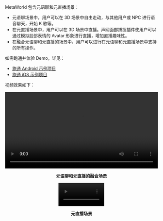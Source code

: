 MetaWorld 包含元语聊和元直播场景：
- 元语聊场景中，用户可以在 3D 场景中自由走动，与其他用户或 NPC 进行语音聊天，开始 K 歌等。
- 在元直播场景中，用户可以在 3D 场景中直播。声网面部捕捉插件使用户可以通过模拟脸部表情的 Avatar 形象进行直播，增加直播趣味性。
- 在融合元语聊和元直播的场景中，用户可以进行在元语聊和元直播场景中支持的所有操作。

如需跑通并体验 Demo，详见：
- [跑通 Android 示例项目](./mw_run_github_project_android)
- [跑通 iOS 示例项目](./mw_run_github_project_ios)

视频效果如下：

<video src="https://web-cdn.agora.io/docs-files/1686906669607"  controls width = 100% height = auto></video>

<style>
.video-container {
  display: flex;
  justify-content: center;
}
</style>
<p style="text-align: center;"><b>元语聊和元直播的融合场景</b></p>

<div class="video-container">
  <video src="https://web-cdn.agora.io/docs-files/1686906622677" controls width="30%" height="auto"></video>
</div>
<p style="text-align: center;"><b>元直播场景</b></p>
